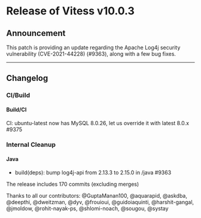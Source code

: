 # Release of Vitess v10.0.3
## Announcement

This patch is providing an update regarding the Apache Log4j security vulnerability (CVE-2021-44228) (#9363), along with a few bug fixes.

 ------------
## Changelog

### CI/Build
#### Build/CI
CI: ubuntu-latest now has MySQL 8.0.26, let us override it with latest 8.0.x #9375
### Internal Cleanup
#### Java
* build(deps): bump log4j-api from 2.13.3 to 2.15.0 in /java #9363


The release includes 170 commits (excluding merges)

Thanks to all our contributors: @GuptaManan100, @aquarapid, @askdba, @deepthi, @dweitzman, @dyv, @frouioui, @guidoiaquinti, @harshit-gangal, @jmoldow, @rohit-nayak-ps, @shlomi-noach, @sougou, @systay